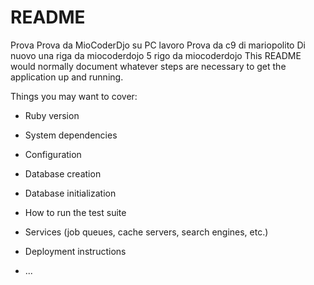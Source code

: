 # README
Prova
Prova da MioCoderDjo su PC lavoro
Prova da c9 di mariopolito
Di nuovo una riga da miocoderdojo
5 rigo da miocoderdojo
This README would normally document whatever steps are necessary to get the
application up and running.

Things you may want to cover:

* Ruby version

* System dependencies

* Configuration

* Database creation

* Database initialization

* How to run the test suite

* Services (job queues, cache servers, search engines, etc.)

* Deployment instructions

* ...
